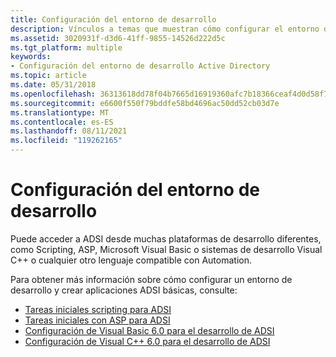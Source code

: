 ```yaml
---
title: Configuración del entorno de desarrollo
description: Vínculos a temas que muestran cómo configurar el entorno de desarrollo para aplicaciones ADSI.
ms.assetid: 3020931f-d3d6-41ff-9855-14526d222d5c
ms.tgt_platform: multiple
keywords:
- Configuración del entorno de desarrollo Active Directory
ms.topic: article
ms.date: 05/31/2018
ms.openlocfilehash: 36313618dd78f04b7665d16919360afc7b18366ceaf4d0d58f7aeead0fd9d2b8
ms.sourcegitcommit: e6600f550f79bddfe58bd4696ac50dd52cb03d7e
ms.translationtype: MT
ms.contentlocale: es-ES
ms.lasthandoff: 08/11/2021
ms.locfileid: "119262165"
---
```

# <a name="setting-up-your-development-environment"></a>Configuración del entorno de desarrollo

Puede acceder a ADSI desde muchas plataformas de desarrollo diferentes, como Scripting, ASP, Microsoft Visual Basic o sistemas de desarrollo Visual C++ o cualquier otro lenguaje compatible con Automation.

Para obtener más información sobre cómo configurar un entorno de desarrollo y crear aplicaciones ADSI básicas, consulte:

-   [Tareas iniciales scripting para ADSI](getting-started-with-scripting-for-adsi.md)
-   [Tareas iniciales con ASP para ADSI](getting-started-with-asp-for-adsi.md)
-   [Configuración de Visual Basic 6.0 para el desarrollo de ADSI](setting-up-visual-basic-for-adsi-development.md)
-   [Configuración de Visual C++ 6.0 para el desarrollo de ADSI](setting-up-c---for-adsi-development.md)

 

 




